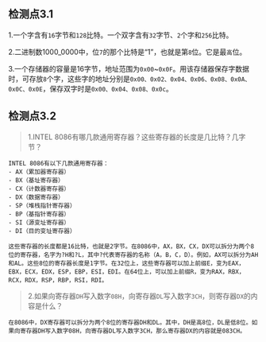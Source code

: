 ## 检测点3.1
1.一个字含有`16`字节和`128`比特。一个双字含有`32`字节、`2`个字和`256`比特。

2.二进制数1000_0000中，位`7`的那个比特是“1”，也就是第`8`位。它是最`高`位。

3.一个存储器的容量是16字节，地址范围为`0x00`~`0x0F`。用该存储器保存字数据时，可存放`8`个字，这些字的地址分别是`0x00、0x02、0x04、0x06、0x08、0x0A、0x0C、0x0E`，保存双字时是`0x00、0x04、0x08、0x0c`。

## 检测点3.2
> 1.INTEL 8086有哪几款通用寄存器？这些寄存器的长度是几比特？几字节？
```
INTEL 8086有以下几款通用寄存器：
- AX（累加器寄存器）
- BX（基址寄存器）
- CX（计数器寄存器）
- DX（数据寄存器）
- SP（堆栈指针寄存器）
- BP（基指针寄存器）
- SI（源变址寄存器）
- DI（目的变址寄存器）

这些寄存器的长度都是16比特，也就是2字节。在8086中，AX，BX，CX，DX可以拆分为两个8位的寄存器，名字为?H和?L，其中?代表寄存器的名称（A，B，C，D）。例如，AX可以拆分为AH和AL。这些8位的寄存器长度是1字节。在32位上，这些寄存器可以加上前缀E，变为EAX，EBX，ECX，EDX，ESP，EBP，ESI，EDI。在64位上，可以加上前缀R，变为RAX，RBX，RCX，RDX，RSP，RBP，RSI，RDI。
```
> 2.如果向寄存器`DH`写入数字`08H`，向寄存器`DL`写入数字`3CH`，则寄存器`DX`的内容是什么？
```
在8086中，DX寄存器可以拆分为两个8位的寄存器DH和DL。其中，DH是高8位，DL是低8位。如果向寄存器DH写入数字08H，向寄存器DL写入数字3CH，那么寄存器DX的内容就是083CH。
```
